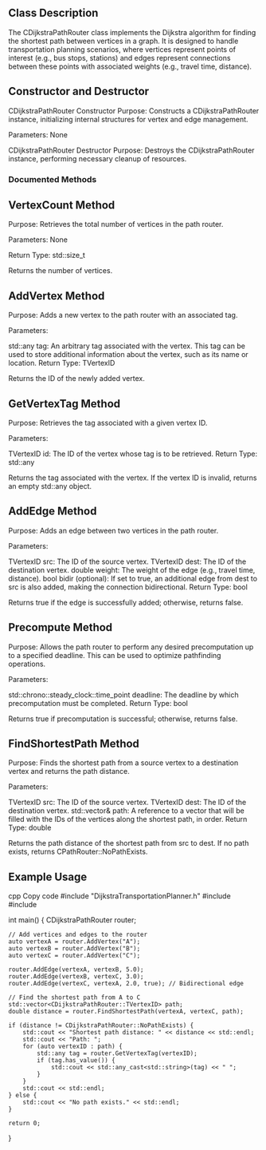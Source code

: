 ## Class Description
The CDijkstraPathRouter class implements the Dijkstra algorithm for finding the shortest path between vertices in a graph. It is designed to handle transportation planning scenarios, where vertices represent points of interest (e.g., bus stops, stations) and edges represent connections between these points with associated weights (e.g., travel time, distance).

## Constructor and Destructor
CDijkstraPathRouter Constructor
Purpose: Constructs a CDijkstraPathRouter instance, initializing internal structures for vertex and edge management.

Parameters: None

CDijkstraPathRouter Destructor
Purpose: Destroys the CDijkstraPathRouter instance, performing necessary cleanup of resources.

### Documented Methods

## VertexCount Method
Purpose: Retrieves the total number of vertices in the path router.

Parameters: None

Return Type: std::size_t

Returns the number of vertices.

## AddVertex Method
Purpose: Adds a new vertex to the path router with an associated tag.

Parameters:

std::any tag: An arbitrary tag associated with the vertex. This tag can be used to store additional information about the vertex, such as its name or location.
Return Type: TVertexID

Returns the ID of the newly added vertex.

## GetVertexTag Method
Purpose: Retrieves the tag associated with a given vertex ID.

Parameters:

TVertexID id: The ID of the vertex whose tag is to be retrieved.
Return Type: std::any

Returns the tag associated with the vertex. If the vertex ID is invalid, returns an empty std::any object.

## AddEdge Method
Purpose: Adds an edge between two vertices in the path router.

Parameters:

TVertexID src: The ID of the source vertex.
TVertexID dest: The ID of the destination vertex.
double weight: The weight of the edge (e.g., travel time, distance).
bool bidir (optional): If set to true, an additional edge from dest to src is also added, making the connection bidirectional.
Return Type: bool

Returns true if the edge is successfully added; otherwise, returns false.

## Precompute Method
Purpose: Allows the path router to perform any desired precomputation up to a specified deadline. This can be used to optimize pathfinding operations.

Parameters:

std::chrono::steady_clock::time_point deadline: The deadline by which precomputation must be completed.
Return Type: bool

Returns true if precomputation is successful; otherwise, returns false.

## FindShortestPath Method
Purpose: Finds the shortest path from a source vertex to a destination vertex and returns the path distance.

Parameters:

TVertexID src: The ID of the source vertex.
TVertexID dest: The ID of the destination vertex.
std::vector<TVertexID>& path: A reference to a vector that will be filled with the IDs of the vertices along the shortest path, in order.
Return Type: double

Returns the path distance of the shortest path from src to dest. If no path exists, returns CPathRouter::NoPathExists.

## Example Usage

cpp
Copy code
#include "DijkstraTransportationPlanner.h"
#include <iostream>
#include <vector>

int main() {
    CDijkstraPathRouter router;

    // Add vertices and edges to the router
    auto vertexA = router.AddVertex("A");
    auto vertexB = router.AddVertex("B");
    auto vertexC = router.AddVertex("C");

    router.AddEdge(vertexA, vertexB, 5.0);
    router.AddEdge(vertexB, vertexC, 3.0);
    router.AddEdge(vertexC, vertexA, 2.0, true); // Bidirectional edge

    // Find the shortest path from A to C
    std::vector<CDijkstraPathRouter::TVertexID> path;
    double distance = router.FindShortestPath(vertexA, vertexC, path);

    if (distance != CDijkstraPathRouter::NoPathExists) {
        std::cout << "Shortest path distance: " << distance << std::endl;
        std::cout << "Path: ";
        for (auto vertexID : path) {
            std::any tag = router.GetVertexTag(vertexID);
            if (tag.has_value()) {
                std::cout << std::any_cast<std::string>(tag) << " ";
            }
        }
        std::cout << std::endl;
    } else {
        std::cout << "No path exists." << std::endl;
    }

    return 0;
}